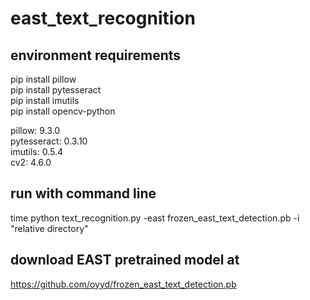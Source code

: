 # east_text_recognition

## environment requirements

pip install pillow <br>
pip install pytesseract <br>
pip install imutils <br>
pip install opencv-python <br>


pillow: 9.3.0 <br>
pytesseract: 0.3.10 <br>
imutils: 0.5.4 <br>
cv2: 4.6.0 <br>


## run with command line

time python text_recognition.py -east frozen_east_text_detection.pb -i "relative directory"

## download EAST pretrained model at 

https://github.com/oyyd/frozen_east_text_detection.pb